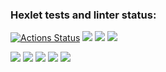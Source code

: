 ### Hexlet tests and linter status:
[![Actions Status](https://github.com/reymezis/frontend-project-lvl2/workflows/hexlet-check/badge.svg)](https://github.com/reymezis/frontend-project-lvl2/actions)
<a href="https://codeclimate.com/github/reymezis/frontend-project-lvl2/maintainability"><img src="https://api.codeclimate.com/v1/badges/4cfb2276b9f130bcd2fa/maintainability" /></a>
<a href="https://codeclimate.com/github/reymezis/frontend-project-lvl2/test_coverage"><img src="https://api.codeclimate.com/v1/badges/4cfb2276b9f130bcd2fa/test_coverage" /></a>
[![](https://github.com/reymezis/frontend-project-lvl2/workflows/Node-CI/badge.svg)](https://github.com/reymezis/frontend-project-lvl2/actions)


<a href="https://asciinema.org/a/WkOdUpfrZwYfpunkPcXuTfkVu" target="_blank"><img src="https://asciinema.org/a/WkOdUpfrZwYfpunkPcXuTfkVu.svg" /></a>
<a href="https://asciinema.org/a/DKuJTUtLlPqBklKoaNdM4oaUD" target="_blank"><img src="https://asciinema.org/a/DKuJTUtLlPqBklKoaNdM4oaUD.svg" /></a>
<a href="https://asciinema.org/a/3jMi37BxP2bB7x8eJpScFgl2Q" target="_blank"><img src="https://asciinema.org/a/3jMi37BxP2bB7x8eJpScFgl2Q.svg" /></a>
<a href="https://asciinema.org/a/5ZakXQ9dvmvZ3KGe0BIQftVVk" target="_blank"><img src="https://asciinema.org/a/5ZakXQ9dvmvZ3KGe0BIQftVVk.svg" /></a>
<a href="https://asciinema.org/a/OveYrzlcsqUZSlMzCQ2OmDgvS" target="_blank"><img src="https://asciinema.org/a/OveYrzlcsqUZSlMzCQ2OmDgvS.svg" /></a>
